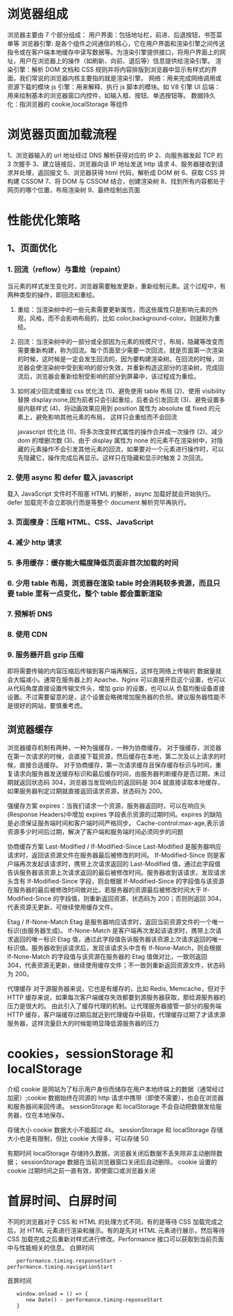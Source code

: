 # 浏览器组成

浏览器主要由 7 个部分组成：
用户界面：包括地址栏，前进、后退按钮，书签菜单等
浏览器引擎: 是各个组件之间通信的核心，它在用户界面和渲染引擎之间传送指令或在客户端本地缓存中读写数据等。为渲染引擎提供接口，将用户界面上的网址，用户在浏览器上的操作（如刷新、向前、退后等）信息提供给渲染引擎。
渲染引擎：解析 DOM 文档和 CSS 规则并将内容排版到浏览器中显示有样式的界面，我们常说的浏览器内核主要指的就是渲染引擎。
网络：用来完成网络调用或资源下载的模块
js 引擎：用来解释、执行 js 脚本的模块。如 V8 引擎
UI 后端：用来绘制基本的浏览器窗口内控件，如输入框、按钮、单选按钮等。
数据持久化：指浏览器的 cookie,localStorage 等组件

# 浏览器页面加载流程

1、浏览器输入的 url 地址经过 DNS 解析获得对应的 IP
2、向服务器发起 TCP 的 3 次握手
3、建立链接后，浏览器向该 IP 地址发送 http 请求
4、服务器接收到请求并处理，返回报文
5、浏览器获得 html 代码，解析成 DOM 树
6、获取 CSS 并构建 CSSOM
7、将 DOM 与 CSSOM 结合，创建渲染树
8、找到所有内容都处于网页的哪个位置，布局渲染树
9、最终绘制出页面

# 性能优化策略

## 1、页面优化

### 1. 回流（reflow）与重绘（repaint）

当元素的样式发生变化时，浏览器需要触发更新，重新绘制元素。这个过程中，有两种类型的操作，即回流和重绘。

1. 重绘：当渲染树中的一些元素需要更新属性，而这些属性只是影响元素的外观，风格，而不会影响布局的，比如 color,background-color。则就称为重绘。
2. 回流：当渲染树中的一部分或全部因为元素的规模尺寸，布局，隐藏等改变而需要重新构建，称为回流。每个页面至少需要一次回流，就是页面第一次渲染的时候，这时候是一定会发生回流的，因为要构建渲染树。在回流的时候，浏览器会使渲染树中受到影响的部分失效，并重新构造这部分的渲染树，完成回流后，浏览器会重新绘制受影响的部分到屏幕中，该过程成为重绘。
3. 如何减少回流或重绘
   css 优化法
   (1)、避免使用 table 布局
   (2)、使用 visibility 替换 display:none,因为前者只会引起重绘，后者会引发回流
   (3)、避免设置多层内联样式
   (4)、将动画效果应用到 position 属性为 absolute 或 fixed 的元素上，避免影响其他元素的布局， 这样只会重绘而不会回流

   javascript 优化法
   (1)、将多次改变样式属性的操作合并成一次操作
   (2)、减少 dom 的增删次数
   (3)、由于 display 属性为 none 的元素不在渲染树中，对隐藏的元素操作不会引发其他元素的回流，如果要对一个元素进行操作时，可以先隐藏它，操作完成后再显示。这样只在隐藏和显示时触发 2 次回流。

### 2. 使用 async 和 defer 载入 javascript

载入 JavaScript 文件时不阻塞 HTML 的解析，async 加载好就会开始执行。defer 加载完不会立即执行而是等整个 document 解析完毕再执行。

### 3. 页面瘦身：压缩 HTML、CSS、JavaScript

### 4. 减少 http 请求

### 5. 多用缓存：缓存能大幅度降低页面非首次加载的时间

### 6. 少用 table 布局，浏览器在渲染 table 时会消耗较多资源，而且只要 table 里有一点变化，整个 table 都会重新渲染

### 7. 预解析 DNS

<meta http-equiv="x-dns-prefetch-control" content="on">
<link rel="dns-prefetch" href="//host_name_to_prefetch.com">

### 8. 使用 CDN

### 9. 服务器开启 gzip 压缩

即将需要传输的内容压缩后传输到客户端再解压，这样在网络上传输的 数据量就会大幅减小。通常在服务器上的 Apache、Nginx 可以直接开启这个设置，也可以从代码角度直接设置传输文件头，增加 gzip 的设置，也可以从 负载均衡设备直接设置。不过需要留意的是，这个设置会略微增加服务器的负担。建议服务器性能不是很好的网站，要慎重考虑。

## 浏览器缓存

浏览器缓存机制有两种，一种为强缓存，一种为协商缓存。
对于强缓存，浏览器在第一次请求的时候，会直接下载资源，然后缓存在本地，第二次及以上请求的时候，直接合适缓存。
对于协商缓存，第一次请求缓存且保存缓存标识与时间，重复请求向服务器发送缓存标识和最后缓存时间，由服务器判断缓存是否过期，未过期就返回状态码 304，浏览器当发现响应的返回码是 304 就直接读取本地缓存，如果服务器判定过期就直接返回请求资源，状态码为 200。

强缓存方案
expires：当我们请求一个资源，服务器返回时，可以在响应头(Response Headers)中增加 expires 字段表示资源的过期时间。expires 的缺陷是必须保证服务端时间和客户端时间严格同步。
Cache-control:max-age,表示该资源多少时间后过期，解决了客户端和服务端时间必须同步的问题

协商缓存方案
Last-Modified / If-Modified-Since
Last-Modified 是服务器响应请求时，返回该资源文件在服务器最后被修改的时间。
If-Modified-Since 则是客户端再次发起该请求时，携带上次请求返回的 Last-Modified 值，通过此字段值告诉服务器该资源上次请求返回的最后被修改时间。服务器收到该请求，发现请求头含有 If-Modified-Since 字段，则会根据 If-Modified-Since 的字段值与该资源在服务器的最后被修改时间做对比，若服务器的资源最后被修改时间大于 If-Modified-Since 的字段值，则重新返回资源，状态码为 200；否则则返回 304，代表资源无更新，可继续使用缓存文件。

Etag / If-None-Match
Etag 是服务器响应请求时，返回当前资源文件的一个唯一标识(由服务器生成)。
If-None-Match 是客户端再次发起该请求时，携带上次请求返回的唯一标识 Etag 值，通过此字段值告诉服务器该资源上次请求返回的唯一标识值。服务器收到该请求后，发现该请求头中含有 If-None-Match，则会根据 If-None-Match 的字段值与该资源在服务器的 Etag 值做对比，一致则返回 304，代表资源无更新，继续使用缓存文件；不一致则重新返回资源文件，状态码为 200。

代理缓存
对于源服务器来说，它也是有缓存的，比如 Redis, Memcache，但对于 HTTP 缓存来说，如果每次客户端缓存失效都要到源服务器获取，那给源服务器的压力是很大的。
由此引入了缓存代理的机制。让代理服务器接管一部分的服务端 HTTP 缓存，客户端缓存过期后就近到代理缓存中获取，代理缓存过期了才请求源服务器，这样流量巨大的时候能明显降低源服务器的压力

# cookies，sessionStorage 和 localStorage

介绍
cookie 是网站为了标示用户身份而储存在用户本地终端上的数据（通常经过加密）;cookie 数据始终在同源的 http 请求中携带（即使不需要），也会在浏览器和服务器间来回传递。
sessionStorage 和 localStorage 不会自动把数据发给服务器，仅在本地保存。

存储大小
cookie 数据大小不能超过 4k。
sessionStorage 和 localStorage 存储大小也是有限制，但比 cookie 大得多，可以存储 5G

有期时间
localStorage 存储持久数据，浏览器关闭后数据不丢失除非主动删除数据；
sessionStorage 数据在当前浏览器窗口关闭后自动删除。
cookie 设置的 cookie 过期时间之前一直有效，即使窗口或浏览器关闭

# 首屏时间、白屏时间

不同的浏览器对于 CSS 和 HTML 的处理方式不同，有的是等待 CSS 加载完成之后，对 HTML 元素进行渲染和展示。有的是先对 HTML 元素进行展示，然后等待 CSS 加载完成之后重新对样式进行修改。Performance 接口可以获取到当前页面中与性能相关的信息。
白屏时间

```
   performance.timing.responseStart - performance.timing.navigationStart
```

首屏时间

```
   window.onload = () => {
      new Date() - performance.timing-reponseStart
   }
```
